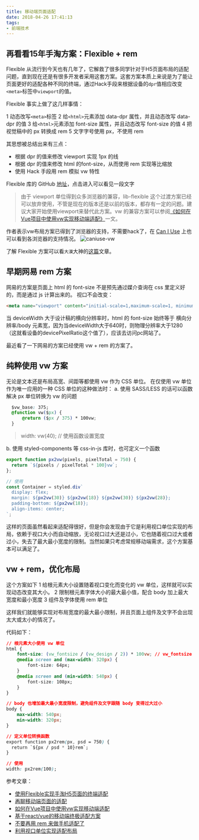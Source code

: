```yaml
---
title: 移动端页面适配
date: 2018-04-26 17:41:13
tags:
- 前端技术
---
```


## 再看看15年手淘方案：Flexible + rem

Flexible 从流行到今天也有几年了，它解救了很多同学针对于H5页面布局的适配问题，直到现在还是有很多开发者采用这套方案。这套方案本质上来说是为了能让页面更好的适配各种不同的终端，通过Hack手段来根据设备的`dpr`值相应改变`<meta>`标签中`viewport`的值。

Flexible 事实上做了这几样事情：

1 动态改写`<meta>`标签
2 给`<html>`元素添加 data-dpr 属性，并且动态改写 data-dpr 的值
3 给`<html>`元素添加 font-size 属性，并且动态改写 font-size 的值
4 把视觉稿中的 px 转换成 rem
5 文字字号使用 px，不使用 rem
<!-- more -->

其思想被总结出来有三点：

- 根据 dpr 的值来修改 viewport 实现 1px 的线
- 根据 dpr 的值来修改 html 的font-size，从而使用 rem 实现等比缩放
- 使用 Hack 手段用 rem 模拟 vw 特性

Flexible 库的 GitHub [地址](https://github.com/amfe/lib-flexible)，点击进入可以看见一段文字
>由于 viewport 单位得到众多浏览器的兼容，lib-flexible 这个过渡方案已经可以放弃使用，不管是现在的版本还是以前的版本，都存有一定的问题。建议大家开始使用viewport来替代此方案。vw 的兼容方案可以参阅[《如何在Vue项目中使用vw实现移动端适配》](https://www.w3cplus.com/mobile/vw-layout-in-vue.html)一文。

作者表示vw布局方案已得到了浏览器的支持，不需要hack了，在 [Can I Use](https://caniuse.com/) 上也可以看到各浏览器的支持情况。
![caniuse-vw](/images/common-articles/caniuse-vw.png)

了解 Flexible 方案可以看`大漠`大神的[这篇](https://www.w3cplus.com/mobile/lib-flexible-for-html5-layout.html)文章。

## 早期网易 rem 方案

网易的方案是页面上 html 的 font-size 不是预先通过媒介查询在 css 里定义好的，而是通过 js 计算出来的。
视口不会改变：

```html
<meta name="viewport" content="initial-scale=1,maximum-scale=1, minimum-scale=1">
```

当 deviceWidth 大于设计稿的横向分辨率时，html 的 font-size 始终等于 横向分辨率/body 元素宽，因为当deviceWidth大于640时，则物理分辨率大于1280（这就看设备的devicePixelRatio这个值了），应该去访问pc网站了。

最近看了一下网易的方案已经使用 vw + rem 的方案了。

## 纯粹使用 vw 方案

无论是文本还是布局高宽、间距等都使用 vw 作为 CSS 单位。
在仅使用 vw 单位作为唯一应用的一种 CSS 单位的这种做法时：
a. 使用 SASS/LESS 的话可以函数解决 px 单位转换为 vw 的问题

```css
  $vw_base: 375;
  @function vw($px) {
      @return ($px / 375) * 100vw;
  }
```

> width: vw(40); // 使用函数设置宽度

b. 使用 styled-components 等 css-in-js 库时，也可定义一个函数

```javascript
export function px2vw(pixels, pixelTotal = 750) {
  return `${pixels / pixelTotal * 100}vw`;
};

// 使用
const Container = styled.div`
  display: flex;
  margin: ${px2vw(30)} ${px2vw(18)} ${px2vw(30)} ${px2vw(28)};
  padding-bottom: ${px2vw(18)};
  align-items: center;
`;
```

这样的页面虽然看起来适配得很好，但是你会发现由于它是利用视口单位实现的布局，依赖于视口大小而自动缩放，无论视口过大还是过小，它也随着视口过大或者过小，失去了最大最小宽度的限制。当然如果只考虑常规移动端需求，这个方案基本可以满足了。

## vw + rem，优化布局

这个方案如下
1 给根元素大小设置随着视口变化而变化的 vw 单位，这样就可以实现动态改变其大小。
2 限制根元素字体大小的最大最小值，配合 body 加上最大宽度和最小宽度
3 组件及字体使用 rem 单位

这样我们就能够实现对布局宽度的最大最小限制，并且页面上组件及文字不会出现太大或太小的情况了。

代码如下：

```css
// 根元素大小使用 vw 单位
html {
    font-size: (vw_fontsize / (vw_design / 2)) * 100vw; // vw_fontsize 可以设为75，vw_design为设计稿宽度
    @media screen and (max-width: 320px) {
        font-size: 64px;
    }
    @media screen and (min-width: 540px) {
        font-size: 108px;
    }
}

// body 也增加最大最小宽度限制，避免组件及文字跟随 body 变得过大过小
body {
    max-width: 540px;
    min-width: 320px;
}

// 定义单位转换函数
export function px2rem(px, psd = 750) {
  return `${px / psd * 10}rem`;
}

// 使用
width: px2rem(100);
```

参考文章：

- [使用Flexible实现手淘H5页面的终端适配](https://www.w3cplus.com/mobile/lib-flexible-for-html5-layout.html)
- [再聊移动端页面的适配](https://www.w3cplus.com/css/vw-for-layout.html)
- [如何在Vue项目中使用vw实现移动端适配](https://www.w3cplus.com/mobile/vw-layout-in-vue.html)
- [基于react/vue的移动端终极适配方案](https://segmentfault.com/a/1190000014185590)
- [不要再用 rem 来做手机适配了](https://www.chrisyue.com/please-dont-use-rem-to-implement-flexible-layout-in-mobile-device.html)
- [利用视口单位实现适配布局](https://aotu.io/notes/2017/04/28/2017-4-28-CSS-viewport-units/index.html)
